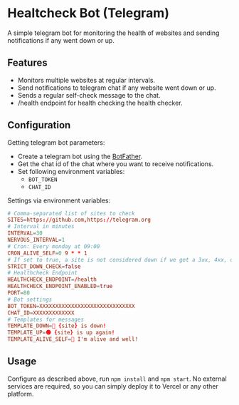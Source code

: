 # Healtcheck Bot (Telegram)

A simple telegram bot for monitoring the health of websites and sending notifications if any went down or up.

## Features
- Monitors multiple websites at regular intervals.
- Send notifications to telegram chat if any website went down or up.
- Sends a regular self-check message to the chat.
- /health endpoint for health checking the health checker.

## Configuration
Getting telegram bot parameters:
- Create a telegram bot using the [BotFather](https://core.telegram.org/bots#botfather).
- Get the chat id of the chat where you want to receive notifications.
- Set following environment variables:
    - `BOT_TOKEN`
    - `CHAT_ID`

Settings via environment variables:
```conf
# Comma-separated list of sites to check
SITES=https://github.com,https://telegram.org
# Interval in minutes
INTERVAL=30
NERVOUS_INTERVAL=1
# Cron: Every monday at 09:00
CRON_ALIVE_SELF=0 9 * * 1
# If set to true, a site is not considered down if we get a 3xx, 4xx, or 5xx status code.
STRICT_DOWN_CHECK=false
# Healthcheck Endpoint
HEALTHCHECK_ENDPOINT=/health
HEALTHCHECK_ENDPOINT_ENABLED=true
PORT=80
# Bot settings
BOT_TOKEN=XXXXXXXXXXXXXXXXXXXXXXXXXXXXXX
CHAT_ID=XXXXXXXXXXXXX
# Templates for messages
TEMPLATE_DOWN=🔴 {site} is down!
TEMPLATE_UP=🟢 {site} is up again!
TEMPLATE_ALIVE_SELF=🔵 I'm alive and well!
```

## Usage
Configure as described above, run `npm install` and `npm start`. No external services are required, so you can simply deploy it to Vercel or any other platform.